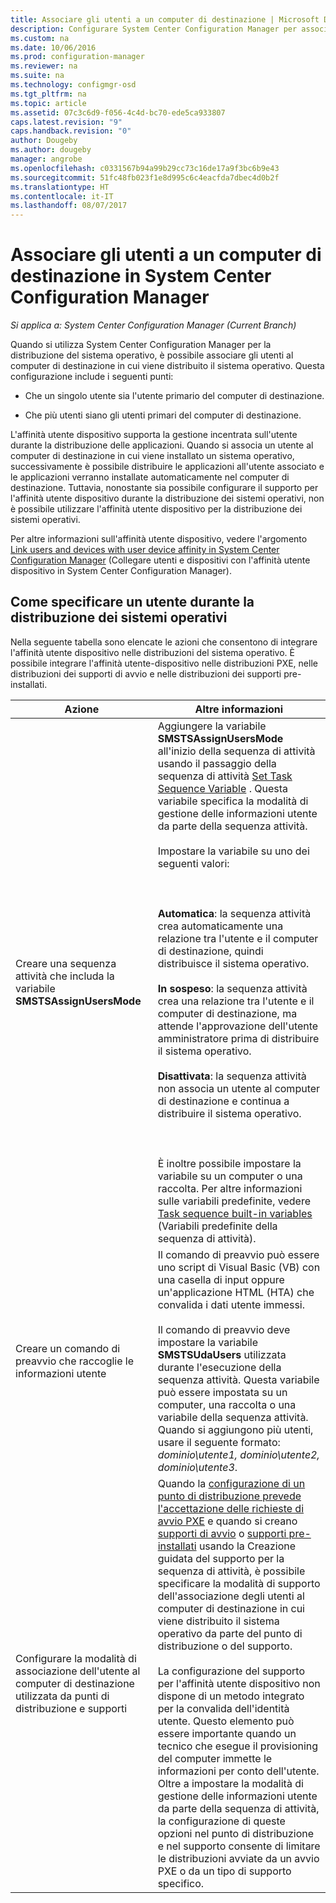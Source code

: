 ```yaml
---
title: Associare gli utenti a un computer di destinazione | Microsoft Docs
description: Configurare System Center Configuration Manager per associare gli utenti ai computer di destinazione quando si distribuiscono sistemi operativi.
ms.custom: na
ms.date: 10/06/2016
ms.prod: configuration-manager
ms.reviewer: na
ms.suite: na
ms.technology: configmgr-osd
ms.tgt_pltfrm: na
ms.topic: article
ms.assetid: 07c3c6d9-f056-4c4d-bc70-ede5ca933807
caps.latest.revision: "9"
caps.handback.revision: "0"
author: Dougeby
ms.author: dougeby
manager: angrobe
ms.openlocfilehash: c0331567b94a99b29cc73c16de17a9f3bc6b9e43
ms.sourcegitcommit: 51fc48fb023f1e8d995c6c4eacfda7dbec4d0b2f
ms.translationtype: HT
ms.contentlocale: it-IT
ms.lasthandoff: 08/07/2017
---
```

# <a name="associate-users-with-a-destination-computer-in-system-center-configuration-manager"></a>Associare gli utenti a un computer di destinazione in System Center Configuration Manager

*Si applica a: System Center Configuration Manager (Current Branch)*

Quando si utilizza System Center Configuration Manager per la distribuzione del sistema operativo, è possibile associare gli utenti al computer di destinazione in cui viene distribuito il sistema operativo. Questa configurazione include i seguenti punti:  

-   Che un singolo utente sia l'utente primario del computer di destinazione.  

-   Che più utenti siano gli utenti primari del computer di destinazione.  

 L'affinità utente dispositivo supporta la gestione incentrata sull'utente durante la distribuzione delle applicazioni. Quando si associa un utente al computer di destinazione in cui viene installato un sistema operativo, successivamente è possibile distribuire le applicazioni all'utente associato e le applicazioni verranno installate automaticamente nel computer di destinazione. Tuttavia, nonostante sia possibile configurare il supporto per l'affinità utente dispositivo durante la distribuzione dei sistemi operativi, non è possibile utilizzare l'affinità utente dispositivo per la distribuzione dei sistemi operativi.  

 Per altre informazioni sull'affinità utente dispositivo, vedere l'argomento [Link users and devices with user device affinity in System Center Configuration Manager](../../apps/deploy-use/link-users-and-devices-with-user-device-affinity.md) (Collegare utenti e dispositivi con l'affinità utente dispositivo in System Center Configuration Manager).  

## <a name="how-to-specify-a-user-when-you-deploy-operating-systems"></a>Come specificare un utente durante la distribuzione dei sistemi operativi  
 Nella seguente tabella sono elencate le azioni che consentono di integrare l'affinità utente dispositivo nelle distribuzioni del sistema operativo. È possibile integrare l'affinità utente-dispositivo nelle distribuzioni PXE, nelle distribuzioni dei supporti di avvio e nelle distribuzioni dei supporti pre-installati.  

|Azione|Altre informazioni|  
|------------|----------------------|  
|Creare una sequenza attività che includa la variabile **SMSTSAssignUsersMode**|Aggiungere la variabile **SMSTSAssignUsersMode** all'inizio della sequenza di attività usando il passaggio della sequenza di attività  [Set Task Sequence Variable](../../osd/understand/task-sequence-steps.md#BKMK_SetTaskSequenceVariable) . Questa variabile specifica la modalità di gestione delle informazioni utente da parte della sequenza attività.<br /><br /> Impostare la variabile su uno dei seguenti valori:<br /><br /> <br /><br /> **Automatica**: la sequenza attività crea automaticamente una relazione tra l'utente e il computer di destinazione, quindi distribuisce il sistema operativo.<br /><br /> **In sospeso**: la sequenza attività crea una relazione tra l'utente e il computer di destinazione, ma attende l'approvazione dell'utente amministratore prima di distribuire il sistema operativo.<br /><br /> **Disattivata**: la sequenza attività non associa un utente al computer di destinazione e continua a distribuire il sistema operativo.<br /><br /> <br /><br /> È inoltre possibile impostare la variabile su un computer o una raccolta. Per altre informazioni sulle variabili predefinite, vedere [Task sequence built-in variables](../../osd/understand/task-sequence-built-in-variables.md) (Variabili predefinite della sequenza di attività).|  
|Creare un comando di preavvio che raccoglie le informazioni utente|Il comando di preavvio può essere uno script di Visual Basic (VB) con una casella di input oppure un'applicazione HTML (HTA) che convalida i dati utente immessi.<br /><br /> Il comando di preavvio deve impostare la variabile **SMSTSUdaUsers** utilizzata durante l'esecuzione della sequenza attività. Questa variabile può essere impostata su un computer, una raccolta o una variabile della sequenza attività. Quando si aggiungono più utenti, usare il seguente formato: *dominio\utente1, dominio\utente2, dominio\utente3*.|  
|Configurare la modalità di associazione dell'utente al computer di destinazione utilizzata da punti di distribuzione e supporti|Quando la [configurazione di un punto di distribuzione prevede l'accettazione delle richieste di avvio PXE](https://technet.microsoft.com/library/mt627944\(TechNet.10\).aspx#BKMK_PXEDistributionPoint) e quando si creano [supporti di avvio](http://technet.microsoft.com/library/mt627921\(TechNet.10\).aspx) o [supporti pre-installati](https://technet.microsoft.com/library/mt627922\(TechNet.10\).aspx) usando la Creazione guidata del supporto per la sequenza di attività, è possibile specificare la modalità di supporto dell'associazione degli utenti al computer di destinazione in cui viene distribuito il sistema operativo da parte del punto di distribuzione o del supporto.<br /><br /> La configurazione del supporto per l'affinità utente dispositivo non dispone di un metodo integrato per la convalida dell'identità utente. Questo elemento può essere importante quando un tecnico che esegue il provisioning del computer immette le informazioni per conto dell'utente. Oltre a impostare la modalità di gestione delle informazioni utente da parte della sequenza di attività, la configurazione di queste opzioni nel punto di distribuzione e nel supporto consente di limitare le distribuzioni avviate da un avvio PXE o da un tipo di supporto specifico.|  

